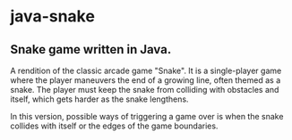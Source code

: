 # java-snake
## Snake game written in Java.

A rendition of the classic arcade game "Snake". It is a single-player game where the player maneuvers the end of a growing line, often themed as a snake. The player must keep the snake from colliding with obstacles and itself, which gets harder as the snake lengthens.

In this version, possible ways of triggering a game over is when the snake collides with itself or the edges of the game boundaries.

